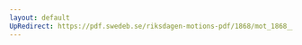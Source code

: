 ```yaml
---
layout: default
UpRedirect: https://pdf.swedeb.se/riksdagen-motions-pdf/1868/mot_1868__ak__00139/mot_1868__ak__00139_002.pdf
---
```

